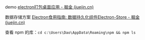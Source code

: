 demo
[electron打包桌面应用 - 掘金 (juejin.cn)](https://juejin.cn/post/6844904159104204814) 

数据存储方案
[Electron食用指南: 数据持久化组件Electron-Store - 掘金 (juejin.cn)](https://juejin.cn/post/7225824684997181496) 

查看 npm 的库：`cd c:\Users\Dao\AppData\Roaming\npm && npm ls` 